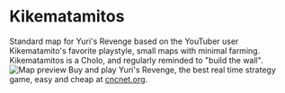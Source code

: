 # Kikematamitos
Standard map for Yuri's Revenge based on the YouTuber user Kikematamito's favorite playstyle, small maps with minimal farming. Kikematamitos is a Cholo, and regularly reminded to "build the wall".
![Map preview](https://github.com/republic-development/Kikematamitos/blob/master/%5B4%5D%20Kikematamitos.png?raw=true)
Buy and play Yuri's Revenge, the best real time strategy game, easy and cheap at [cncnet.org](https://cncnet.org/yuris-revenge).
